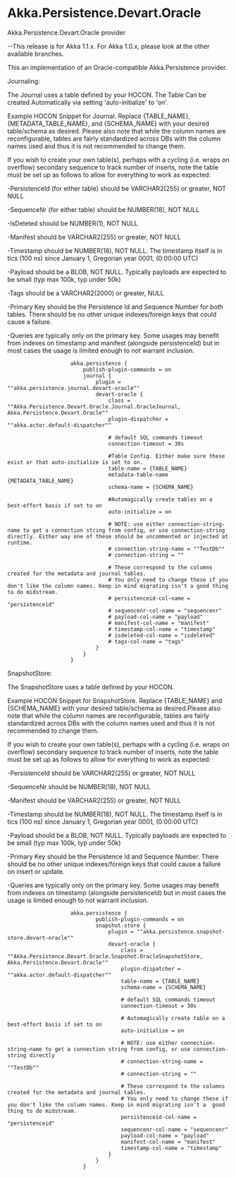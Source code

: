 # Akka.Persistence.Devart.Oracle
Akka.Persistence.Devart.Oracle provider

--This release is for Akka 1.1.x. For Akka 1.0.x, please look at the other available branches.

This an implementation of an Oracle-compatible Akka.Persistence provider.

Journaling:

The Journal uses a table defined by your HOCON. The Table Can be created Automatically via setting 'auto-initialize' to 'on'.

Example HOCON Snippet for Journal. Replace {TABLE_NAME}, {METADATA_TABLE_NAME}, and {SCHEMA_NAME} with your desired table/schema as desired. Please also note that while the column names are reconfigurable, tables are fairly standardized across DBs with the column names used and thus it is not recommended to change them.

If you wish to create your own table(s), perhaps with a cycling (i.e. wraps on overflow) secondary sequence to track number of inserts, note the table must be set up as follows to allow for everything to work as expected:

-PersistenceId (for either table) should be VARCHAR2(255) or greater, NOT NULL

-SequenceNr (for either table) should be NUMBER(18), NOT NULL

-IsDeleted should be NUMBER(1), NOT NULL

-Manifest should be VARCHAR2(255) or greater, NOT NULL

-Timestamp should be NUMBER(18), NOT NULL. The timestamp itself is in tics (100 ns) since January 1, Gregorian year 0001, (0:00:00 UTC)

-Payload should be a BLOB, NOT NULL. Typically payloads are expected to be small (typ max 100k, typ under 50k)

-Tags should be a VARCHAR2(2000) or greater, NULL

-Primary Key should be the Persistence Id and Sequence Number for both tables. There should be no other unique indexes/foreign keys that could cause a failure.

-Queries are typically only on the primary key. Some usages may benefit from indexes on timestamp and manifest (alongside persistenceId) but in most cases the usage is limited enough to not warrant inclusion.

```
                    akka.persistence {
                        publish-plugin-commands = on
                        journal {
                            plugin = ""akka.persistence.journal.devart-oracle""
                            devart-oracle {
                                class = ""Akka.Persistence.Devart.Oracle.Journal.OracleJournal, Akka.Persistence.Devart.Oracle""
                                plugin-dispatcher = ""akka.actor.default-dispatcher""
								
								# default SQL commands timeout
								connection-timeout = 30s
								
								#Table Config. Either make sure these exist or that auto-initialize is set to on.
								table-name = {TABLE_NAME}
								metadata-table-name {METADATA_TABLE_NAME}
                                schema-name = {SCHEMA_NAME}
								
								#Automagically create tables on a best-effort basis if set to on
                                auto-initialize = on
								
								# NOTE: use either connection-string-name to get a connection string from config, or use connection-string directly. Either way one of these should be uncommented or injected at runtime.
                                # connection-string-name = ""TestDb""
								# connection-string = ""
								
								# These correspond to the columns created for the metadata and journal tables.
								# You only need to change these if you don't like the column names. Keep in mind migrating isn't a good thing to do midstream.
								# persistenceid-col-name = "persistenceid"
								# sequencenr-col-name = "sequencenr"
								# payload-col-name = "payload"
								# manifest-col-name = "manifest"
								# timestamp-col-name = "timestamp"
								# isdeleted-col-name = "isdeleted"
								# tags-col-name = "tags"
                            }
                        }
                    }
```
SnapshotStore:

The SnapshotStore uses a table defined by your HOCON. 

Example HOCON Snippet for SnapshotStore. Replace {TABLE_NAME} and {SCHEMA_NAME} with your desired table/schema as desired.Please also note that while the column names are reconfigurable, tables are fairly standardized across DBs with the column names used and thus it is not recommended to change them.

If you wish to create your own table(s), perhaps with a cycling (i.e. wraps on overflow) secondary sequence to track number of inserts, note the table must be set up as follows to allow for everything to work as expected:

-PersistenceId should be VARCHAR2(255) or greater, NOT NULL

-SequenceNr should be NUMBER(18), NOT NULL

-Manifest should be VARCHAR2(255) or greater, NOT NULL

-Timestamp should be NUMBER(18), NOT NULL. The timestamp itself is in tics (100 ns) since January 1, Gregorian year 0001, (0:00:00 UTC)

-Payload should be a BLOB, NOT NULL. Typically payloads are expected to be small (typ max 100k, typ under 50k)

-Primary Key should be the Persistence Id and Sequence Number. There should be no other unique indexes/foreign keys that could cause a failure on insert or update.

-Queries are typically only on the primary key. Some usages may benefit from indexes on timestamp (alongside persistenceId) but in most cases the usage is limited enough to not warrant inclusion.
```
                    akka.persistence {
                            publish-plugin-commands = on
                            snapshot-store {
                                plugin = ""akka.persistence.snapshot-store.devart-oracle""
                                devart-oracle {
                                    class = ""Akka.Persistence.Devart.Oracle.Snapshot.OracleSnapshotStore, Akka.Persistence.Devart.Oracle""
                                    plugin-dispatcher = ""akka.actor.default-dispatcher""
                                    table-name = {TABLE_NAME}
                                    schema-name = {SCHEMA_NAME}
									
									# default SQL commands timeout
									connection-timeout = 30s
                                    
									# Automagically create table on a best-effort basis if set to on
									auto-initialize = on
                                    
									# NOTE: use either connection-string-name to get a connection string from config, or use connection-string directly
                                    # connection-string-name = ""TestDb""
								    # connection-string = ""
									
									# These correspond to the columns created for the metadata and journal tables.
									# You only need to change these if you don't like the column names. Keep in mind migrating isn't a 	good thing to do midstream.
									persistenceid-col-name = "persistenceid"
            						sequencenr-col-name = "sequencenr"
									payload-col-name = "payload"
									manifest-col-name = "manifest"
									timestamp-col-name = "timestamp"
                                }
                            }
                        }
```